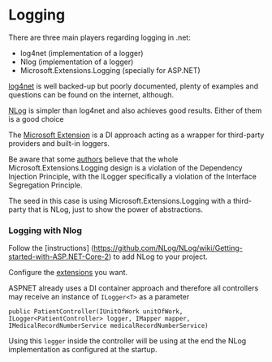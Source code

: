 # Logging

There are three main players regarding logging in .net:

- log4net (implementation of a logger)
- Nlog (implementation of a logger)
- Microsoft.Extensions.Logging (specially for ASP.NET)

[log4net](https://logging.apache.org/log4net/) is well backed-up but poorly documented, plenty of examples and questions can be found on the internet, although.

[NLog](https://nlog-project.org/) is simpler than log4net and also achieves good results. Either of them is a good choice

The [Microsoft Extension](https://blog.stephencleary.com/2018/05/microsoft-extensions-logging-part-1-introduction.html) is a DI approach acting as a wrapper for third-party providers and built-in loggers. 

Be aware that some [authors](https://stackoverflow.com/questions/41243485/simple-injector-register-iloggert-by-using-iloggerfactory-createloggert/41244169#41244169) believe that the whole Microsoft.Extensions.Logging design is a violation of the Dependency Injection Principle, with the ILogger<T> specifically a violation of the Interface Segregation Principle. 

The seed in this case is using Microsoft.Extensions.Logging with a third-party that is NLog, just to show the power of abstractions.

### Logging with Nlog

Follow the [instructions] (https://github.com/NLog/NLog/wiki/Getting-started-with-ASP.NET-Core-2) to add NLog to your project.

Configure the [extensions](https://nlog-project.org/config/) you want.

ASPNET already uses a DI container approach and therefore all controllers may receive an instance of `ILogger<T>` as a parameter
```
public PatientController(IUnitOfWork unitOfWork, ILogger<PatientController> logger, IMapper mapper, IMedicalRecordNumberService medicalRecordNumberService)
```

Using this `logger` inside the controller will be using at the end the NLog implementation as configured at the startup.
